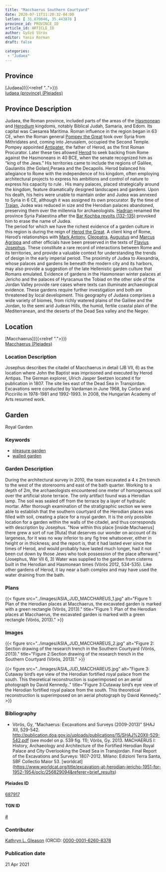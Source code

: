 ```yaml
---
title: "Macchaerus Southern Courtyard"
date: 2020-07-11T11:20:32-04:00
latlon: [ 31.870046, 35.443876 ]
province_id: PROVINCE_ID
article_id: ARTICLE_ID
author: Győző Vörös
editor: Yaniv Korman
draft: false

categories:
 - "Judaea"
---
```


## Province

[Judaea]({{<relref "..">}}) \
[Iudaea (province) (Pleiades)](https://pleiades.stoa.org/places/981527)

## Province Description
Judaea, the Roman province, included parts of the areas of the [Hasmonean](https://en.wikipedia.org/wiki/Hasmonean_dynasty) and [Herodium](https://en.wikipedia.org/wiki/Herodian_dynasty) kingdoms, notably Biblical Judah, Samaria, and Edom. Its capital was Caesarea Maritima. Roman influence in the region began in 63 CE, when the Roman general [Pompey the Great](https://en.wikipedia.org/wiki/Pompey) took over Syria from Mithridates and, coming into Jerusalem, occupied the Second Temple.  Pompey appointed [Antipater](https://en.wikipedia.org/wiki/Antipater_the_Idumaean), the father of Herod, as the first Roman Procurator. Later these ties allowed [Herod](https://en.wikipedia.org/wiki/Herod_the_Great) to seek backing from Rome against the Hasmoneans in 40 BCE, when the senate recognized him as “king of the Jews.”  His territories came to include the regions of Galilee, Gaulanitis (the Golan),Peraea and the Decapolis. Herod balanced his allegiance to Rome with the independence of his kingdom, often employing architectural projects to express his ambitions and control of nature to express his capacity to rule . His many palaces, placed strategically around the kingdom, feature dramatically designed landscapes and gardens.  Upon his death, his heirs were unable to maintain order and Judea was annexed to Syria in 6 CE, although it was assigned its own procurator.   By the time of [Trajan](https://en.wikipedia.org/wiki/Trajan), Judea was reduced in size and the Herodian palaces abandoned, preserving them over the millennia for archaeologists. [Hadrian](https://en.wikipedia.org/wiki/Hadrian) renamed the province Syria Palaestina after the [Bar Kochba revolts (132-135)](https://en.wikipedia.org/wiki/Bar_Kokhba_revolt) provoked him to erase the name of Judea.  
The period for which we have the richest evidence of a garden culture in this region is during the reign of [Herod the Great](https://en.wikipedia.org/wiki/Herod_the_Great).  A client king of Rome, Herod’s relationships with [Mark Antony](https://en.wikipedia.org/wiki/Mark_Antony), [Cleopatra](https://en.wikipedia.org/wiki/Cleopatra), [Augustus](https://en.wikipedia.org/wiki/Augustus) and [Marcus Agrippa](https://en.wikipedia.org/wiki/Marcus_Vipsanius_Agrippa) and other officials have been preserved in the texts of [Flavius Josephus](https://en.wikipedia.org/wiki/Josephus).  These constitute a rare record of interactions between Rome and its territories, and provide a valuable context for understanding the trends of design in the early imperial period.  The proximity of Judea to Alexandria, whose palaces and gardens lie beneath the modern city and its harbors, may also provide a suggestion of the late Hellenistic garden culture that Romans emulated.  Evidence of gardens in the Hasmonean winter palaces at Jericho and the palaces of Hyracanus the Tobiad on the other side of the Jordan Valley provide rare cases where texts can illuminate archaeological evidence.   These gardens require further investigation and both are threatened by local development.
This geography of Judaea comprises a wide variety of biomes, from richly watered plains of the Galilee and the Jordan, to the semi arid Judean Hills, the humid, fertile coastal plain of the Mediterranean, and the deserts of the Dead Sea valley and the Negev.



## Location

[Macchaerus]({{<relref ".">}}) \
[Macchaerus (Pleiades)](https://pleiades.stoa.org/places/687917)

### Location Description

Josephus describes the citadel of Macchaerus in detail (JB VII, 6) as the location where John the Baptist was imprisoned and executed by Herod Antipas.  The German explorer, Ulrich Jasper Seetzen located it for publication in 1807.  The site lies east of the Dead Sea in Transjordan.  Excavations were conducted by Vardaman in June 1968, by Corbo and Piccirillo in 1978-1981 and 1992-1993.  In 2008, the Hungarian Academy of Arts resumed work.


<!-- LEAVE THIS BLANK FOR NOW -->

<!--Herodian Entertainment Complex, Third Palace


<!--
[AREA WITHIN LOCATION, LIKE “PALATINE HILL”](GEOREFERENCE LINK)
A sublocation is any area larger than an individual garden, but located within a location. I would always try to include a link to a controlled vocabulary here if possible. This ID may well be different from the Garden ID, e.g., Pompeii versus a Garden in one of the houses which has its own Pleiades ID.


### Sublocation Description

The third palace built by Herod in the late first century B.C. merits special mention with regard to the integration of water, gardens and landscape. This palace was sited along a straight section of Wadi Qelt to take advantage of its season flow of water each winter.  This area was, however, lower than those on which the first and second palaces had been built, offering a more limited view of the surroundings.  This shortcoming was offset by the erection of a viewing pavilion on top of an artificial tel.  The overall building complex was rectilinear, with Wadi Qelt cutting through the center, and a bridge spanning the two halves.  On the north side lay a complex of banqueting rooms, Roman style baths, reception rooms, peristyle courtyards and colonnaded walks.   On the south lay a great sunken garden, the artificial tel and pavilion, and, off-axis, a shallow boating pool. (Fig. 6) The garden features are discussed individually below.-->

## Garden

Royal Garden

### Keywords

- [pleasure garden](http://www.getty.edu/vow/AATFullDisplay?find=garden&logic=AND&note=&english=N&prev_page=4&subjectid=300008115)
- [walled garden](http://www.getty.edu/vow/AATFullDisplay?find=garden&logic=AND&note=&english=N&prev_page=5&subjectid=300008129)

### Garden Description

During the architectural survey in 2010, the team excavated a 4 x 2m trench to the west of the storerooms and east of the bath quarter.  Working to a depth of 2m, the archaeologists encountered one meter of homogenous soil over the artificial stone terrace.  The only artifact found was a Herodian lamp.  The soil was sealed off from the terrace by a layer of hydraulic mortar.  After thorough examination of the stratigraphic section we were able to establish that the southern courtyard of the Herodian places was filled with soil, creating a place for a royal garden.  It is the only possible location for a garden within the walls of the citadel, and thus corresponds with description by Josephus.
"Now within this place [inside Machaerus] there grew a sort of rue [Ruta] that deserves our wonder on account of its largeness, for it was no way inferior to any fig tree whatsoever, either in height or in thickness; and the report is, that it had lasted ever since the times of Herod, and would probably have lasted much longer, had it not been cut down by those Jews who took possession of the place afterward." (Josephus, War VII 6, 3)
Water was supplied to the garden from cisterns built in the Herodian and Hasmonean times (Vörös 2012, 534-535). Like other gardens of Herod, it lay near a bath complex and may have used the water draining from the bath.



<!--
### Maps
{{< figure src="IMG_URL" alt="ALT_TEXT" title="CAPTION" >}}-->


### Plans

{{< figure src="../images/ASIA_JUD_MACCHAREUS_1.jpg" alt="Figure 1: Plan of the Herodian places at Macchaerus, the excavated garden is marked with a green rectangle (Vörös, 2013)." title="Figure 1: Plan of the Herodian places at Macchaerus, the excavated garden is marked with a green rectangle (Vörös, 2013)." >}}


### Images
{{< figure src="../images/ASIA_JUD_MACCHAREUS_2.jpg" alt="Figure 2: Section drawing of the research trench in the Southern Courtyard (Vörös, 2013)." title="Figure 2:Section drawing of the research trench in the Southern Courtyard (Vörös, 2013)." >}}

{{< figure src="../images/ASIA_JUD_MACCHAREUS.jpg" alt="Figure 3: Cutaway bird’s eye view of the Herodian fortified royal palace from the south. This theoretical reconstruction is superimposed on an aerial photograph by David Kennedy.." title="Figure 3:Cutaway bird’s eye view of the Herodian fortified royal palace from the south. This theoretical reconstruction is superimposed on an aerial photograph by David Kennedy." >}}

<!--
### Dates

31 BCE - 4 BCE -->

### Bibliography

* Vörös, Gy, “Machaerus:  Excavations and Surveys (2009-2013)” SHAJ XII, 529-542. http://publication.doa.gov.jo/uploads/publications/15/SHAJ%20XII-529-542.pdf (see model on p. 539 fig. 11); Vörös, Gy. 2013. MACHAERUS I: History, Archaeology and Architecture of the Fortified Herodian Royal Palace and City Overlooking the Dead Sea in Transjordan. Final Report of the Excavations and Surveys: 1807-2012. Milano: Edizioni Terra Santa, SBF Collectio Maior 53. [worldcat] (https://www.worldcat.org/title/excavation-at-herodian-jericho-1951-for-1952-1954/oclc/256829094&referer=brief_results)




<!--#### Periodo ID-->

<!-- [PERIODO_ID](https://pleiades.stoa.org/places/PLEIADES_ID) -->

#### Pleiades ID

[687917](https://pleiades.stoa.org/places/687917)

#### TGN ID

[#](#)

### Contributor

[Kathryn L. Gleason](https://landscape.cals.cornell.edu/people/kathryn-l-gleason/)
(ORCID: [0000-0001-6260-8378](https://orcid.org/0000-0001-6260-8378)

### Publication date


21 Apr 2021

<!--### Related articles-->

<!-- Links to other related articles. Leave blank for now -->
